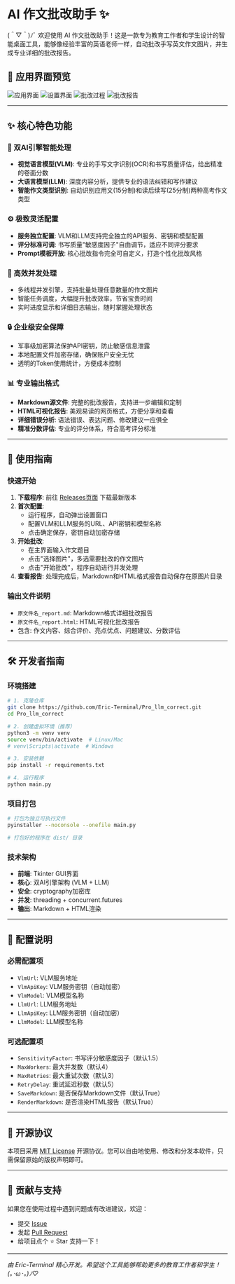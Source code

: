 # AI 作文批改助手 ✨

(＾▽＾)ﾉﾞ 欢迎使用 AI 作文批改助手！这是一款专为教育工作者和学生设计的智能桌面工具，能够像经验丰富的英语老师一样，自动批改手写英文作文图片，并生成专业详细的批改报告。

## 🎯 应用界面预览
![应用界面](photo/1.png)
![设置界面](photo/2.png)
![批改过程](photo/3.png)
![批改报告](photo/4.png)

---

## ✨ 核心特色功能

### 🤖 双AI引擎智能处理
- **视觉语言模型(VLM)**: 专业的手写文字识别(OCR)和书写质量评估，给出精准的卷面分数
- **大语言模型(LLM)**: 深度内容分析，提供专业的语法纠错和写作建议
- **智能作文类型识别**: 自动识别应用文(15分制)和读后续写(25分制)两种高考作文类型

### ⚙️ 极致灵活配置
- **服务独立配置**: VLM和LLM支持完全独立的API服务、密钥和模型配置
- **评分标准可调**: 书写质量"敏感度因子"自由调节，适应不同评分要求
- **Prompt模板开放**: 核心批改指令完全可自定义，打造个性化批改风格

### 🚀 高效并发处理
- 多线程并发引擎，支持批量处理任意数量的作文图片
- 智能任务调度，大幅提升批改效率，节省宝贵时间
- 实时进度显示和详细日志输出，随时掌握处理状态

### 🔒 企业级安全保障
- 军事级加密算法保护API密钥，防止敏感信息泄露
- 本地配置文件加密存储，确保账户安全无忧
- 透明的Token使用统计，方便成本控制

### 📊 专业输出格式
- **Markdown源文件**: 完整的批改报告，支持进一步编辑和定制
- **HTML可视化报告**: 美观易读的网页格式，方便分享和查看
- **详细错误分析**: 语法错误、表达问题、修改建议一应俱全
- **精准分数评估**: 专业的评分体系，符合高考评分标准

---

## 📖 使用指南

### 快速开始
1. **下载程序**: 前往 [Releases页面](https://github.com/Eric-Terminal/Pro_llm_correct/releases) 下载最新版本
2. **首次配置**: 
   - 运行程序，自动弹出设置窗口
   - 配置VLM和LLM服务的URL、API密钥和模型名称
   - 点击确定保存，密钥自动加密存储
3. **开始批改**:
   - 在主界面输入作文题目
   - 点击"选择图片"，多选需要批改的作文图片
   - 点击"开始批改"，程序自动进行并发处理
4. **查看报告**: 处理完成后，Markdown和HTML格式报告自动保存在原图片目录

### 输出文件说明
- `原文件名_report.md`: Markdown格式详细批改报告
- `原文件名_report.html`: HTML可视化批改报告
- 包含: 作文内容、综合评价、亮点优点、问题建议、分数评估

---

## 🛠️ 开发者指南

### 环境搭建
```bash
# 1. 克隆仓库
git clone https://github.com/Eric-Terminal/Pro_llm_correct.git
cd Pro_llm_correct

# 2. 创建虚拟环境（推荐）
python3 -m venv venv
source venv/bin/activate  # Linux/Mac
# venv\Scripts\activate  # Windows

# 3. 安装依赖
pip install -r requirements.txt

# 4. 运行程序
python main.py
```

### 项目打包
```bash
# 打包为独立可执行文件
pyinstaller --noconsole --onefile main.py

# 打包好的程序在 dist/ 目录
```

### 技术架构
- **前端**: Tkinter GUI界面
- **核心**: 双AI引擎架构 (VLM + LLM)
- **安全**: cryptography加密库
- **并发**: threading + concurrent.futures
- **输出**: Markdown + HTML渲染

---

## 📝 配置说明

### 必需配置项
- `VlmUrl`: VLM服务地址
- `VlmApiKey`: VLM服务密钥（自动加密）
- `VlmModel`: VLM模型名称
- `LlmUrl`: LLM服务地址  
- `LlmApiKey`: LLM服务密钥（自动加密）
- `LlmModel`: LLM模型名称

### 可选配置项
- `SensitivityFactor`: 书写评分敏感度因子（默认1.5）
- `MaxWorkers`: 最大并发数（默认4）
- `MaxRetries`: 最大重试次数（默认3）
- `RetryDelay`: 重试延迟秒数（默认5）
- `SaveMarkdown`: 是否保存Markdown文件（默认True）
- `RenderMarkdown`: 是否渲染HTML报告（默认True）

---

## 📄 开源协议

本项目采用 [MIT License](LICENSE) 开源协议。您可以自由地使用、修改和分发本软件，只需保留原始的版权声明即可。

---

## 🤝 贡献与支持

如果您在使用过程中遇到问题或有改进建议，欢迎：
- 提交 [Issue](https://github.com/Eric-Terminal/Pro_llm_correct/issues)
- 发起 [Pull Request](https://github.com/Eric-Terminal/Pro_llm_correct/pulls)
- 给项目点个 ⭐ Star 支持一下！

---

*由 Eric-Terminal 精心开发。希望这个工具能够帮助更多的教育工作者和学生！(｡･ω･｡)ﾉ♡*
